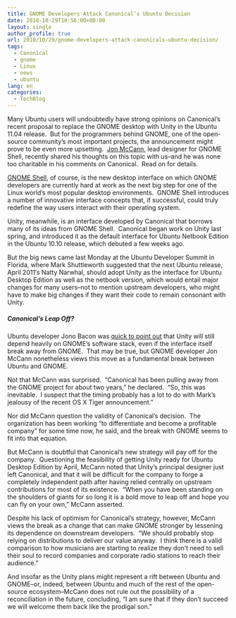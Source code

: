 ```yaml
---
title: GNOME Developers Attack Canonical’s Ubuntu Decision
date: 2010-10-29T10:56:00+00:00
layout: single
author_profile: true
url: 2010/10/29/gnome-developers-attack-canonicals-ubuntu-decision/
tags:
  - Canonical
  - gnome
  - Linux
  - news
  - ubuntu
lang: en
categories: 
  - TechBlog
---
```

Many Ubuntu users will undoubtedly have strong opinions on Canonical’s recent proposal to replace the GNOME desktop with Unity in the Ubuntu 11.04 release.  But for the programmers behind GNOME, one of the open-source community’s most important projects, the announcement might prove to be even more upsetting.  [Jon McCann](http://blogs.gnome.org/mccann), lead designer for GNOME Shell, recently shared his thoughts on this topic with us–and he was none too charitable in his comments on Canonical.  Read on for details.

[GNOME Shell](http://live.gnome.org/GnomeShell), of course, is the new desktop interface on which GNOME developers are currently hard at work as the next big step for one of the Linux world’s most popular desktop environments.  GNOME Shell introduces a number of innovative interface concepts that, if successful, could truly redefine the way users interact with their operating system.

Unity, meanwhile, is an interface developed by Canonical that borrows many of its ideas from GNOME Shell.  Canonical began work on Unity last spring, and introduced it as the default interface for Ubuntu Netbook Edition in the Ubuntu 10.10 release, which debuted a few weeks ago.

But the big news came last Monday at the Ubuntu Developer Summit in Florida, where Mark Shuttleworth suggested that the next Ubuntu release, April 2011′s Natty Narwhal, should adopt Unity as the interface for Ubuntu Desktop Edition as well as the netbook version, which would entail major changes for many users–not to mention upstream developers, who might have to make big changes if they want their code to remain consonant with Unity.

##### Canonical’s Leap Off?

Ubuntu developer Jono Bacon was [quick to point out](http://www.jonobacon.org/2010/10/25/ubuntu-11-04-to-ship-unity/) that Unity will still depend heavily on GNOME’s software stack, even if the interface itself break away from GNOME.  That may be true, but GNOME developer Jon McCann nonetheless views this move as a fundamental break between Ubuntu and GNOME.

Not that McCann was surprised.  “Canonical has been pulling away from the GNOME project for about two years,” he declared.  “So, this was inevitable.  I suspect that the timing probably has a lot to do with Mark’s jealousy of the recent OS X Tiger announcement.”

Nor did McCann question the validity of Canonical’s decision.  The organization has been working “to differentiate and become a profitable company” for some time now, he said, and the break with GNOME seems to fit into that equation.

But McCann is doubtful that Canonical’s new strategy will pay off for the company.  Questioning the feasibility of getting Unity ready for Ubuntu Desktop Edition by April, McCann noted that Unity’s principal designer just left Canonical, and that it will be difficult for the company to forge a completely independent path after having relied centrally on upstream contributions for most of its existence.  “When you have been standing on the shoulders of giants for so long it is a bold move to leap off and hope you can fly on your own,” McCann asserted.

Despite his lack of optimism for Canonical’s strategy, however, McCann views the break as a change that can make GNOME stronger by lessening its dependence on downstream developers.  “We should probably stop relying on distributions to deliver our value anyway.  I think there is a valid comparison to how musicians are starting to realize they don’t need to sell their soul to record companies and corporate radio stations to reach their audience.”

And insofar as the Unity plans might represent a rift between Ubuntu and GNOME–or, indeed, between Ubuntu and much of the rest of the open-source ecosystem–McCann does not rule out the possibility of a reconciliation in the future, concluding, “I am sure that if they don’t succeed we will welcome them back like the prodigal son.”
